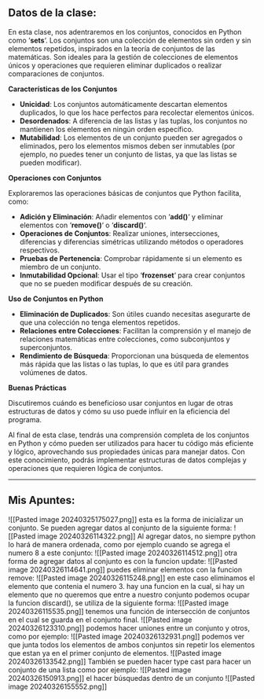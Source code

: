 ## Datos de la clase: 
En esta clase, nos adentraremos en los conjuntos, conocidos en Python como ‘**sets**‘. Los conjuntos son una colección de elementos sin orden y sin elementos repetidos, inspirados en la teoría de conjuntos de las matemáticas. Son ideales para la gestión de colecciones de elementos únicos y operaciones que requieren eliminar duplicados o realizar comparaciones de conjuntos.

**Características de los Conjuntos**

- **Unicidad**: Los conjuntos automáticamente descartan elementos duplicados, lo que los hace perfectos para recolectar elementos únicos.
- **Desordenados**: A diferencia de las listas y las tuplas, los conjuntos no mantienen los elementos en ningún orden específico.
- **Mutabilidad**: Los elementos de un conjunto pueden ser agregados o eliminados, pero los elementos mismos deben ser inmutables (por ejemplo, no puedes tener un conjunto de listas, ya que las listas se pueden modificar).

**Operaciones con Conjuntos**

Exploraremos las operaciones básicas de conjuntos que Python facilita, como:

- **Adición y Eliminación**: Añadir elementos con ‘**add()**‘ y eliminar elementos con ‘**remove()**‘ o ‘**discard()**‘.
- **Operaciones de Conjuntos**: Realizar uniones, intersecciones, diferencias y diferencias simétricas utilizando métodos o operadores respectivos.
- **Pruebas de Pertenencia**: Comprobar rápidamente si un elemento es miembro de un conjunto.
- **Inmutabilidad Opcional**: Usar el tipo ‘**frozenset**‘ para crear conjuntos que no se pueden modificar después de su creación.

**Uso de Conjuntos en Python**

- **Eliminación de Duplicados**: Son útiles cuando necesitas asegurarte de que una colección no tenga elementos repetidos.
- **Relaciones entre Colecciones**: Facilitan la comprensión y el manejo de relaciones matemáticas entre colecciones, como subconjuntos y superconjuntos.
- **Rendimiento de Búsqueda**: Proporcionan una búsqueda de elementos más rápida que las listas o las tuplas, lo que es útil para grandes volúmenes de datos.

**Buenas Prácticas**

Discutiremos cuándo es beneficioso usar conjuntos en lugar de otras estructuras de datos y cómo su uso puede influir en la eficiencia del programa.

Al final de esta clase, tendrás una comprensión completa de los conjuntos en Python y cómo pueden ser utilizados para hacer tu código más eficiente y lógico, aprovechando sus propiedades únicas para manejar datos. Con este conocimiento, podrás implementar estructuras de datos complejas y operaciones que requieren lógica de conjuntos.

----
## Mis Apuntes: 

![[Pasted image 20240325175027.png]]
esta es la forma de inicializar un conjunto. 
Se pueden agregar datos al conjunto de la siguiente forma: 
![[Pasted image 20240326114322.png]]
Al agregar datos, no siempre python lo hará de manera ordenada, como por ejemplo cuando se agrega el numero 8  a este conjunto: 
![[Pasted image 20240326114512.png]]
otra forma de agregar datos al conjunto es con la funcion update: 
![[Pasted image 20240326114641.png]]
puedes eliminar elementos con la funcion remove: 
![[Pasted image 20240326115248.png]]
en este caso eliminamos el elemento que contenia el numero 3. 
hay una funcion en la cual, si hay un elemento que no queremos que entre a nuestro conjunto podemos ocupar la funcion discard(), se utiliza de la siguiente forma: 
![[Pasted image 20240326115535.png]]
tenemos una función de intersección de conjuntos en el cual se guarda en el conjunto final.
![[Pasted image 20240326123310.png]]
podemos hacer uniones entre un conjunto y otros, como por ejemplo: 
![[Pasted image 20240326132931.png]]
podemos ver que junta todos los elementos de ambos conjuntos sin repetir los elementos que estan ya en el primer conjunto de elementos. 
![[Pasted image 20240326133542.png]]
También se pueden hacer type cast para hacer un conjunto de una lista como por ejemplo: 
![[Pasted image 20240326150913.png]]
el hacer búsquedas dentro de un conjunto 
![[Pasted image 20240326155552.png]]
